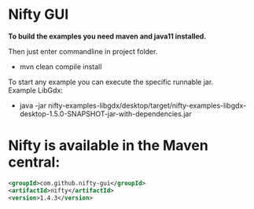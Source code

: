 # Nifty GUI

__To build the examples you need maven and java11 installed.__

Then just enter commandline in project folder.
- mvn clean compile install

To start any example you can execute the specific runnable jar.
<br>Example LibGdx:
- java -jar nifty-examples-libgdx/desktop/target/nifty-examples-libgdx-desktop-1.5.0-SNAPSHOT-jar-with-dependencies.jar

# Nifty is available in the Maven central:

```XML
<groupId>com.github.nifty-gui</groupId>
<artifactId>nifty</artifactId>
<version>1.4.3</version>
```

